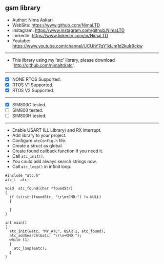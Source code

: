 ## gsm library 
*	Author:     Nima Askari
*	WebSite:    https://www.github.com/NimaLTD
*	Instagram:  https://www.instagram.com/github.NimaLTD
*	LinkedIn:   https://www.linkedin.com/in/NimaLTD
*	Youtube:    https://www.youtube.com/channel/UCUhY7qY1klJm1d2kulr9ckw 
--------------------------------------------------------------------------------
* This library using my 'atc' library, please download 'http://github.com/nimaltd/atc'.
--------------------------------------------------------------------------------
* [x] NONE RTOS Supported.
* [x] RTOS V1 Supported.
* [x] RTOS V2 Supported.
--------------------------------------------------------------------------------
* [x] SIM800C tested.
* [ ] SIM800 tested.
* [ ] SIM800H tested.
--------------------------------------------------------------------------------   
* Enable USART (LL Library) and RX interrupt.
* Add library to your project.
* Configure `atcConfig.h` file.
* Create a struct as global.
* Create found callback function if you need it.
* Call `atc_init()`.
* You could add always search strings now.
* Call `atc_loop()` in infinit loop.
```
#include "atc.h"
atc_t  atc;

void  atc_found(char *foundStr)
{
  if (strstr(foundStr, "\r\n+CMD:") != NULL)
  {
  
  }
}

int main()
{
  atc_init(&atc, "MY_ATC", USART1, atc_found);
  atc_addSearch(&atc, "\r\n+CMD:");
  while (1)
  {
    atc_loop(&atc);
  }  
}
```



